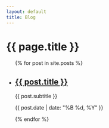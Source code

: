 ```yaml
---
layout: default
title: Blog
---
```


<h1>{{ page.title }}</h1>

<ul>
  {% for post in site.posts %}
    <li>
      <h2><a href="{{ post.url | relative_url }}">{{ post.title }}</a></h2>
      <p>{{ post.subtitle }}</p>
      <p>{{ post.date | date: "%B %d, %Y" }}</p>
    </li>
  {% endfor %}
</ul>
